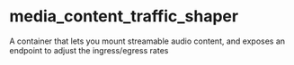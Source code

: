 # media_content_traffic_shaper
A container that lets you mount streamable audio content, and exposes an endpoint to adjust the ingress/egress rates
